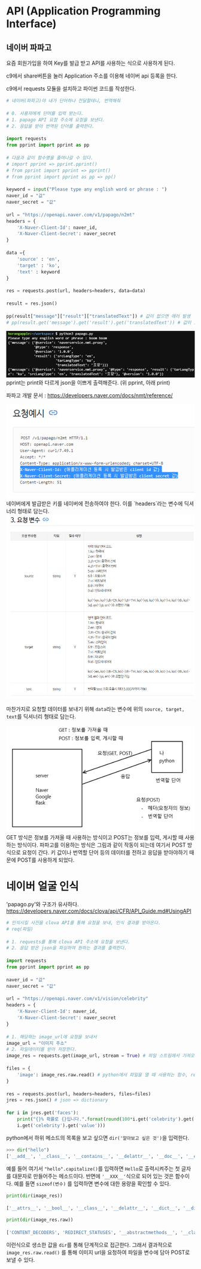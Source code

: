 # API (Application Programming Interface)

## 네이버 파파고

요즘 회원가입을 하여 Key를 발급 받고 API를 사용하는 식으로 사용하게 된다.

c9에서 share버튼을 눌러 Application 주소를 이용해 네이버 api 등록을 한다.

c9에서 requests 모듈을 설치하고 파이썬 코드를 작성한다.

```python
# 네이버(파파고)야 내가 단어하나 전달할테니, 번역해줘

# 0. 사용자에게 단어를 입력 받는다.
# 1. papago API 요청 주소에 요청을 보낸다.
# 2. 응답을 받아 번역된 단어를 출력한다.

import requests
from pprint import pprint as pp

# 다음과 같이 함수명을 줄여나갈 수 있다.
# import pprint => pprint.pprint()
# from pprint import pprint => pprint()
# from pprint import pprint as pp => pp()

keyword = input("Please type any english word or phrase : ")
naver_id = "값"
naver_secret = "값"

url = "https://openapi.naver.com/v1/papago/n2mt"
headers = {
    'X-Naver-Client-Id': naver_id,
    'X-Naver-Client-Secret': naver_secret
}

data ={
    'source' : 'en',
    'target' : 'ko',
    'text' : keyword
}

res = requests.post(url, headers=headers, data=data)

result = res.json()

pp(result["message"]["result"]["translatedText"]) # 값이 없으면 에러 발생
# pp(result.get('message').get('result').get('translatedText')) # 값이 없으면 NULL 출력
```
<img src = "images/image 002.png">
pprint는 print와 다르게 json을 이쁘게 출력해준다. (위 pprint, 아래 print)

파파고 개발 문서 : https://developers.naver.com/docs/nmt/reference/

<img src = "images/image 011.png">
네이버에게 발급받은 키를 네이버에 전송하여야 한다. 이를 `headers`라는 변수에 딕셔너리 형태로 담는다.
<img src = "images/image 012.png">

마찬가지로 요청할 데이터를 보내기 위해 `data`라는 변수에 위의 `source, target, text`를 딕셔너리 형태로 담는다.



<img src = "images/image 013.png">
GET 방식은 정보를 가져올 때 사용하는 방식이고 POST는 정보를 입력, 게시할 때 사용하는 방식이다. 파파고를 이용하는 방식은 그림과 같이 작동이 되는데 여기서 POST 방식으로 요청이 간다.  키 값이나 번역할 단어 등의 데이터를 전하고 응답을 받아야하기 때문에 POST를 사용하게 되었다.

# 네이버 얼굴 인식

'papago.py'와 구조가 유사하다.
https://developers.naver.com/docs/clova/api/CFR/API_Guide.md#UsingAPI

```python
# 인식시킬 사진을 clova API를 통해 요청을 보내, 인식 결과를 받아온다.
# req(파일)

# 1. requests를 통해 clova API 주소에 요청을 보낸다.
# 2. 응답 받은 json을 파싱하여 원하는 결과를 출력한다.

import requests
from pprint import pprint as pp

naver_id = "값"
naver_secret = "값"

url = "https://openapi.naver.com/v1/vision/celebrity"
headers = {
    'X-Naver-Client-Id': naver_id,
    'X-Naver-Client-Secret': naver_secret
}

# 1. 해당하는 image_url에 요청을 보내서
image_url = "이미지 주소"
# 2. 파일데이터를 받아 저장한다.
image_res = requests.get(image_url, stream = True) # 파일 스트림에서 가져오기위해 steam = True로 설정한다.

files = {
    'image': image_res.raw.read() # python에서 파일을 열 때 사용하는 함수, read binary
}

res = requests.post(url, headers=headers, files=files)
jres = res.json() # json => dictionary

for i in jres.get('faces'):
    print("{}% 확률로 {}입니다.".format(round(100*i.get('celebrity').get('confidence')),\
    i.get('celebrity').get('value')))

```

python에서 하위 메소드의 목록을 보고 싶으면 `dir('알아보고 싶은 것')`을 입력한다.
```python
>>> dir("hello")
['__add__', '__class__', '__contains__', '__delattr__', '__doc__', '__eq__', '__format__', '__ge__', '__getattribute__', '__getitem__', '__getnewargs__', '__getslice__', '__gt__', '__hash__', '__init__', '__le__', '__len__', '__lt__', '__mod__', '__mul__', '__ne__', '__new__', '__reduce__', '__reduce_ex__', '__repr__', '__rmod__', '__rmul__', '__setattr__', '__sizeof__', '__str__', '__subclasshook__', '_formatter_field_name_split', '_formatter_parser', 'capitalize', 'center', 'count', 'decode', 'encode', 'endswith', 'expandtabs', 'find', 'format', 'index', 'isalnum', 'isalpha', 'isdigit', 'islower', 'isspace', 'istitle', 'isupper', 'join', 'ljust', 'lower', 'lstrip', 'partition', 'replace', 'rfind', 'rindex', 'rjust', 'rpartition', 'rsplit', 'rstrip', 'split', 'splitlines', 'startswith', 'strip', 'swapcase', 'title', 'translate', 'upper', 'zfill']
```

예를 들어 여기서 `"hello".capitalize()`를 입력하면 `Hello`로 출력시켜주는 첫 글자를 대문자로 만들어주는 메소드이다. 
반면에 `'__XXX__'`식으로 되어 있는 것은 함수이다. 예를 들면 `sizeof(변수)` 를 입력하면 변수에 대한 용량을 확인할 수 있다.

```python
print(dir(image_res))

['__attrs__', '__bool__', '__class__', '__delattr__', '__dict__', '__dir__', '__doc__', '__eq__', '__format__', '__ge__', '__getattribute__', '__getstate__', '__gt__', '__hash__', '__init__', '__iter__', '__le__', '__lt__', '__module__', '__ne__', '__new__', '__nonzero__', '__reduce__', '__reduce_ex__', '__repr__', '__setattr__', '__setstate__', '__sizeof__', '__str__', '__subclasshook__', '__weakref__', '_content', '_content_consumed', 'apparent_encoding', 'close', 'connection', 'content', 'cookies', 'elapsed', 'encoding', 'headers', 'history', 'iter_content', 'iter_lines', 'json', 'links', 'ok', 'raise_for_status', 'raw', 'reason', 'request', 'status_code', 'text', 'url']
```

```python
print(dir(image_res.raw))

['CONTENT_DECODERS', 'REDIRECT_STATUSES', '__abstractmethods__', '__class__', '__del__', '__delattr__', '__dict__', '__dir__', '__doc__', '__enter__', '__eq__', '__exit__', '__format__', '__ge__', '__getattribute__', '__gt__', '__hash__', '__init__', '__iter__', '__le__', '__lt__', '__module__', '__ne__', '__new__', '__next__', '__reduce__', '__reduce_ex__', '__repr__', '__setattr__', '__sizeof__', '__str__', '__subclasshook__', '_abc_cache', '_abc_negative_cache', '_abc_negative_cache_version', '_abc_registry', '_body', '_checkClosed', '_checkReadable', '_checkSeekable', '_checkWritable', '_connection', '_decoder', '_fp', '_original_response', '_pool', 'close', 'closed', 'data', 'decode_content', 'fileno', 'flush', 'from_httplib', 'get_redirect_location', 'getheader', 'getheaders', 'headers', 'isatty', 'read', 'readable', 'readline', 'readlines', 'reason', 'release_conn', 'seek', 'seekable', 'status', 'stream', 'strict', 'tell', 'truncate', 'version', 'writable', 'writelines']
```

이런식으로 생소한 값을 `dir`를 통해 단계적으로 접근한다. 그래서 결과적으로 `image_res.raw.read()` 를 통해 이미지 url을 요청하여 파일을 변수에 담아 POST로 보낼 수 있다.

